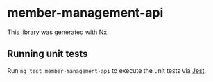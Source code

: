 # member-management-api

This library was generated with [Nx](https://nx.dev).

## Running unit tests

Run `ng test member-management-api` to execute the unit tests via [Jest](https://jestjs.io).
